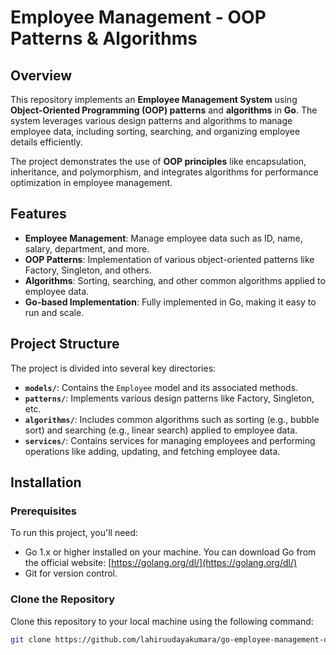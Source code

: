 # Employee Management - OOP Patterns & Algorithms

## Overview

This repository implements an **Employee Management System** using **Object-Oriented Programming (OOP) patterns** and **algorithms** in **Go**. The system leverages various design patterns and algorithms to manage employee data, including sorting, searching, and organizing employee details efficiently.

The project demonstrates the use of **OOP principles** like encapsulation, inheritance, and polymorphism, and integrates algorithms for performance optimization in employee management.

## Features

- **Employee Management**: Manage employee data such as ID, name, salary, department, and more.
- **OOP Patterns**: Implementation of various object-oriented patterns like Factory, Singleton, and others.
- **Algorithms**: Sorting, searching, and other common algorithms applied to employee data.
- **Go-based Implementation**: Fully implemented in Go, making it easy to run and scale.

## Project Structure

The project is divided into several key directories:

- **`models/`**: Contains the `Employee` model and its associated methods.
- **`patterns/`**: Implements various design patterns like Factory, Singleton, etc.
- **`algorithms/`**: Includes common algorithms such as sorting (e.g., bubble sort) and searching (e.g., linear search) applied to employee data.
- **`services/`**: Contains services for managing employees and performing operations like adding, updating, and fetching employee data.

## Installation

### Prerequisites

To run this project, you'll need:

- Go 1.x or higher installed on your machine. You can download Go from the official website: [https://golang.org/dl/](https://golang.org/dl/)
- Git for version control.

### Clone the Repository

Clone this repository to your local machine using the following command:

```bash
git clone https://github.com/lahiruudayakumara/go-employee-management-oop-algorithms-patterns.git
